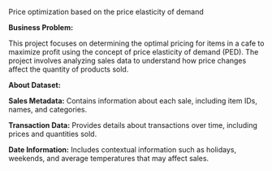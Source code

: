 Price optimization based on the price elasticity of demand

**Business Problem:**

This project focuses on determining the optimal pricing for items in a cafe to maximize profit using the concept of price elasticity of demand (PED). The project involves analyzing sales data to understand how price changes affect the quantity of products sold.


**About Dataset:**

**Sales Metadata:** Contains information about each sale, including item IDs, names, and categories.

**Transaction Data:** Provides details about transactions over time, including prices and quantities sold.

**Date Information:** Includes contextual information such as holidays, weekends, and average temperatures that may affect sales.

